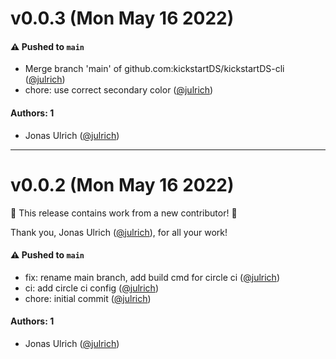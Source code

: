 # v0.0.3 (Mon May 16 2022)

#### ⚠️ Pushed to `main`

- Merge branch 'main' of github.com:kickstartDS/kickstartDS-cli ([@julrich](https://github.com/julrich))
- chore: use correct secondary color ([@julrich](https://github.com/julrich))

#### Authors: 1

- Jonas Ulrich ([@julrich](https://github.com/julrich))

---

# v0.0.2 (Mon May 16 2022)

:tada: This release contains work from a new contributor! :tada:

Thank you, Jonas Ulrich ([@julrich](https://github.com/julrich)), for all your work!

#### ⚠️ Pushed to `main`

- fix: rename main branch, add build cmd for circle ci ([@julrich](https://github.com/julrich))
- ci: add circle ci config ([@julrich](https://github.com/julrich))
- chore: initial commit ([@julrich](https://github.com/julrich))

#### Authors: 1

- Jonas Ulrich ([@julrich](https://github.com/julrich))
